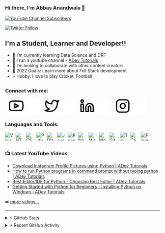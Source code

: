 ### Hi there, I'm Abbas Anandwala 👋

[![YouTube Channel Subscribers](https://img.shields.io/youtube/channel/subscribers/UCjox9dy_JAFEhGWyYmlca-Q?logo=youtube&logoColor=red&style=for-the-badge)][youtube-light]

[![Twitter Follow](https://img.shields.io/twitter/follow/abbasa5251?color=1DA1F2&logo=twitter&style=for-the-badge)](https://twitter.com/intent/follow?original_referer=https://github.com/Abbasa5251&screen_name=abbasa5251)

## I'm a Student, Learner and Developer!!

-   🌱 I’m currently learning Data Science and DRF
-   🎥 I run a youtube channel - [ADev Tutorials][youtube-light]
-   👯 I’m looking to collaborate with other content creators
-   🥅 2022 Goals: Learn more about Full Stack development
-   ⚡ Hobby: I love to play Cricket, Football

### Connect with me:

&nbsp;&nbsp;
[![website](./img/youtube-light.svg)][youtube-light]
[![website](./img/youtube-dark.svg)][youtube-dark]
&nbsp;&nbsp;
[![website](./img/twitter-light.svg)][twitter-light]
[![website](./img/twitter-dark.svg)][twitter-dark]
&nbsp;&nbsp;
[![website](./img/linkedin-light.svg)][linkedin-light]
[![website](./img/linkedin-dark.svg)][linkedin-dark]
&nbsp;&nbsp;
[![website](./img/instagram-light.svg)][instagram-light]
[![website](./img/instagram-dark.svg)][instagram-dark]

### Languages and Tools:

<img alt="Visual Studio Code" style="margin-right:0.5rem;" align="left" width="26px" height="26px" src="https://cdn.jsdelivr.net/gh/devicons/devicon/icons/vscode/vscode-original.svg" />
<img alt="HTML5" style="margin-right:0.5rem;" align="left" width="26px" height="26px" src="https://cdn.jsdelivr.net/gh/devicons/devicon/icons/html5/html5-original.svg" />
<img alt="CSS3" style="margin-right:0.5rem;" align="left" width="26px" height="26px" src="https://cdn.jsdelivr.net/gh/devicons/devicon/icons/css3/css3-original.svg" />
<img alt="Python" style="margin-right:0.5rem;" align="left" width="26px" height="26px" src="https://cdn.jsdelivr.net/gh/devicons/devicon/icons/python/python-original.svg" />
<img alt="Django" style="margin-right:0.5rem;" align="left" width="26px" height="26px" src="https://cdn.jsdelivr.net/gh/devicons/devicon/icons/django/django-original.svg" />
<img alt="JavaScript" style="margin-right:0.5rem;" align="left" width="26px" height="26px" src="https://cdn.jsdelivr.net/gh/devicons/devicon/icons/javascript/javascript-original.svg" />
<img alt="React" style="margin-right:0.5rem;" align="left" width="26px" height="26px" src="https://cdn.jsdelivr.net/gh/devicons/devicon/icons/react/react-original.svg" />
<img alt="Node.js" style="margin-right:0.5rem;" align="left" width="26px" height="26px" src="https://cdn.jsdelivr.net/gh/devicons/devicon/icons/nodejs/nodejs-original.svg" />
<img alt="MySQL" style="margin-right:0.5rem;" align="left" width="26px" height="26px" src="https://cdn.jsdelivr.net/gh/devicons/devicon/icons/mysql/mysql-original-wordmark.svg" />
<img alt="MongoDB" style="margin-right:0.5rem;" align="left" width="26px" height="26px" src="https://cdn.jsdelivr.net/gh/devicons/devicon/icons/mongodb/mongodb-original.svg" />
<img alt="Git" style="margin-right:0.5rem;" align="left" width="26px" height="26px" src="https://cdn.jsdelivr.net/gh/devicons/devicon/icons/git/git-original.svg" />
<img alt="Tailwindcss" style="margin-right:0.5rem;" align="left" width="26px" height="26px" src="https://cdn.jsdelivr.net/gh/devicons/devicon/icons/tailwindcss/tailwindcss-plain.svg" />
<img alt="Canva" style="margin-right:0.5rem;" align="left" width="26px" height="26px" src="https://cdn.jsdelivr.net/gh/devicons/devicon/icons/canva/canva-original.svg" />
<img alt="Figma" style="margin-right:0.5rem;" align="left" width="26px" height="26px" src="https://cdn.jsdelivr.net/gh/devicons/devicon/icons/figma/figma-original.svg" />

<br />
<br />

### 📺 Latest YouTube Videos

<!-- YOUTUBE:START -->
- [Download Instagram Profile Pictures using Python | ADev Tutorials](https://www.youtube.com/watch?v=uMtZlrP5LOw)
- [How to run Python programs in command prompt without typing python | ADev Tutorials](https://www.youtube.com/watch?v=AVBWmahK8jU)
- [Best Editor/IDE for Python - Choosing Best Editor | ADev Tutorials](https://www.youtube.com/watch?v=MD1SM00sP2s)
- [Getting Started with Python for Beginners - Installing Python on Windows | ADev Tutorials](https://www.youtube.com/watch?v=2a0eTiMUh9k)
<!-- YOUTUBE:END -->

➡️ [more videos...](https://www.youtube.com/channel/UCjox9dy_JAFEhGWyYmlca-Q)

---

<details>
  <summary>⚡ GitHub Stats</summary>
  <img alt="Abbas's GitHub Stats" src="https://github-readme-stats-abbasa5251.vercel.app/api?username=Abbasa5251&show_icons=true&hide_border=true" />
</details>

<details>
	<summary>⚡ Recent GitHub Activity</summary>
	<!--START_SECTION:activity-->
	<!--END_SECTION:activity-->
</details>

[website]: https://react-portfolio-gules.vercel.app/
[youtube-light]: https://www.youtube.com/channel/UCjox9dy_JAFEhGWyYmlca-Q#gh-light-mode-only
[youtube-dark]: https://www.youtube.com/channel/UCjox9dy_JAFEhGWyYmlca-Q#gh-dark-mode-only
[instagram-light]: https://www.instagram.com/adev_tutorials/#gh-light-mode-only
[instagram-dark]: https://www.instagram.com/adev_tutorials/#gh-dark-mode-only
[twitter-light]: https://twitter.com/abbasa5251#gh-light-mode-only
[twitter-dark]: https://twitter.com/abbasa5251#gh-dark-mode-only
[linkedin-light]: https://www.linkedin.com/in/abbas-anandwala-11b4871b3/#gh-light-mode-only
[linkedin-dark]: https://www.linkedin.com/in/abbas-anandwala-11b4871b3/#gh-dark-mode-only
